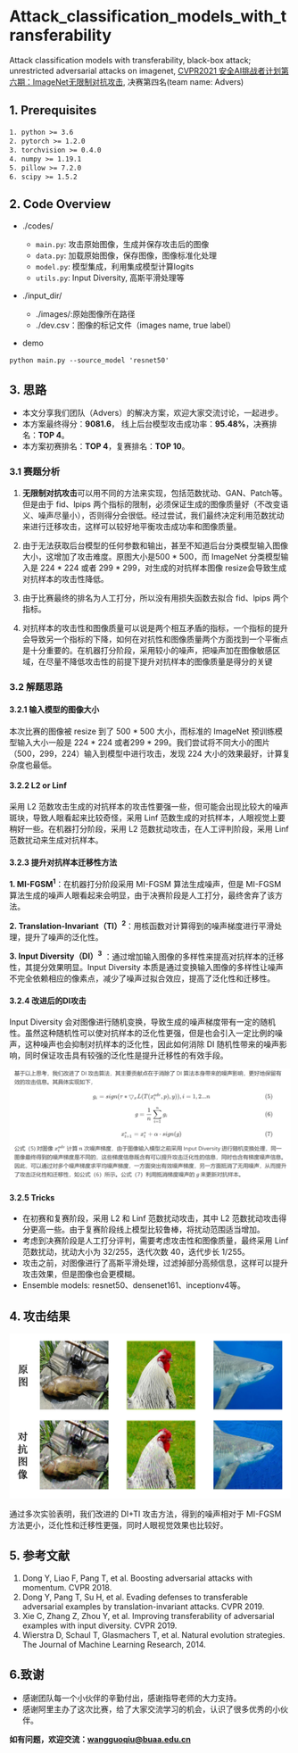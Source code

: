 # Attack_classification_models_with_transferability
Attack classification models with transferability, black-box attack; unrestricted adversarial attacks on imagenet, [CVPR2021 安全AI挑战者计划第六期：ImageNet无限制对抗攻击](https://tianchi.aliyun.com/competition/entrance/531853/introduction), 决赛第四名(team name: Advers)

## 1. Prerequisites
```
1. python >= 3.6
2. pytorch >= 1.2.0
3. torchvision >= 0.4.0 
4. numpy >= 1.19.1
5. pillow >= 7.2.0
6. scipy >= 1.5.2
```

## 2. Code Overview
* ./codes/
  - ```main.py```: 攻击原始图像，生成并保存攻击后的图像
  - ```data.py```: 加载原始图像，保存图像，图像标准化处理
  - ```model.py```: 模型集成，利用集成模型计算logits
  - ```utils.py```: Input Diversity, 高斯平滑处理等
 
* ./input_dir/
  - ./images/:原始图像所在路径
  - ./dev.csv：图像的标记文件（images name, true label）


* demo
```
python main.py --source_model 'resnet50'
```

## 3. 思路

* 本文分享我们团队（Advers）的解决方案，欢迎大家交流讨论，一起进步。
* 本方案最终得分：**9081.6**， 线上后台模型攻击成功率：**95.48%**，决赛排名：**TOP 4**。
* 本方案初赛排名：**TOP 4**，复赛排名：**TOP 10**。

### 3.1 赛题分析

1. **无限制对抗攻击**可以用不同的方法来实现，包括范数扰动、GAN、Patch等。但是由于 fid、lpips 两个指标的限制，必须保证生成的图像质量好（不改变语义、噪声尽量小），否则得分会很低。经过尝试，我们最终决定利用范数扰动来进行迁移攻击，这样可以较好地平衡攻击成功率和图像质量。

2. 由于无法获取后台模型的任何参数和输出，甚至不知道后台分类模型输入图像大小，这增加了攻击难度。原图大小是500 * 500，而 ImageNet 分类模型输入是 224 * 224 或者 299 * 299，对生成的对抗样本图像 resize会导致生成对抗样本的攻击性降低。

3. 由于比赛最终的排名为人工打分，所以没有用损失函数去拟合 fid、lpips 两个指标。

4. 对抗样本的攻击性和图像质量可以说是两个相互矛盾的指标，一个指标的提升会导致另一个指标的下降，如何在对抗性和图像质量两个方面找到一个平衡点是十分重要的。在机器打分阶段，采用较小的噪声，把噪声加在图像敏感区域，在尽量不降低攻击性的前提下提升对抗样本的图像质量是得分的关键

### 3.2 解题思路

#### 3.2.1 输入模型的图像大小

本次比赛的图像被 resize 到了 500 * 500 大小，而标准的 ImageNet 预训练模型输入大小一般是 224 * 224 或者299 * 299。我们尝试将不同大小的图片（500，299，224）输入到模型中进行攻击，发现 224 大小的效果最好，计算复杂度也最低。

#### 3.2.2 L2 or Linf 

采用 L2 范数攻击生成的对抗样本的攻击性要强一些，但可能会出现比较大的噪声斑块，导致人眼看起来比较奇怪，采用 Linf 范数生成的对抗样本，人眼视觉上要稍好一些。在机器打分阶段，采用 L2 范数扰动攻击，在人工评判阶段，采用 Linf 范数扰动来生成对抗样本。


#### 3.2.3 提升对抗样本迁移性方法

**1. MI-FGSM<sup>1</sup>**：在机器打分阶段采用 MI-FGSM 算法生成噪声，但是 MI-FGSM 算法生成的噪声人眼看起来会明显，由于决赛阶段是人工打分，最终舍弃了该方法。

**2. Translation-Invariant（TI）<sup>2</sup>**：用核函数对计算得到的噪声梯度进行平滑处理，提升了噪声的泛化性。

**3. Input Diversity（DI）<sup>3</sup>** ：通过增加输入图像的多样性来提高对抗样本的迁移性，其提分效果明显。Input Diversity 本质是通过变换输入图像的多样性让噪声不完全依赖相应的像素点，减少了噪声过拟合效应，提高了泛化性和迁移性。

#### 3.2.4 改进后的DI攻击

Input Diversity 会对图像进行随机变换，导致生成的噪声梯度带有一定的随机性。虽然这种随机性可以使对抗样本的泛化性更强，但是也会引入一定比例的噪声，这种噪声也会抑制对抗样本的泛化性，因此如何消除 DI 随机性带来的噪声影响，同时保证攻击具有较强的泛化性是提升迁移性的有效手段。

![image](https://github.com/yufengzhe1/Attack_classification_models_with_transferability/blob/main/input_dir/math.jpg)

#### 3.2.5 Tricks

* 在初赛和复赛阶段，采用 L2 和 Linf 范数扰动攻击，其中 L2 范数扰动攻击得分更高一些。由于复赛阶段线上模型比较鲁棒，将扰动范围适当增加。
* 考虑到决赛阶段是人工打分评判，需要考虑攻击性和图像质量，最终采用 Linf 范数扰动，扰动大小为 32/255，迭代次数 40，迭代步长 1/255。
* 攻击之前，对图像进行了高斯平滑处理，过滤掉部分高频信息，这样可以提升攻击效果，但是图像也会更模糊。
* Ensemble models: resnet50、densenet161、inceptionv4等。

## 4. 攻击结果

![image](https://github.com/yufengzhe1/Attack_classification_models_with_transferability/blob/main/input_dir/adv_images.jpg)

通过多次实验表明，我们改进的 DI+TI 攻击方法，得到的噪声相对于 MI-FGSM 方法更小，泛化性和迁移性更强，同时人眼视觉效果也比较好。

## 5. 参考文献

1. Dong Y, Liao F, Pang T, et al. Boosting adversarial attacks with momentum. CVPR 2018.
2. Dong Y, Pang T, Su H, et al. Evading defenses to transferable adversarial examples by translation-invariant attacks. CVPR 2019. 
3. Xie C, Zhang Z, Zhou Y, et al. Improving transferability of adversarial examples with input diversity. CVPR 2019.
4. Wierstra D, Schaul T, Glasmachers T, et al. Natural evolution strategies. The Journal of Machine Learning Research, 2014.

## 6.致谢

* 感谢团队每一个小伙伴的辛勤付出，感谢指导老师的大力支持。
* 感谢阿里主办了这次比赛，给了大家交流学习的机会，认识了很多优秀的小伙伴。

**如有问题，欢迎交流：wangguoqiu@buaa.edu.cn**
